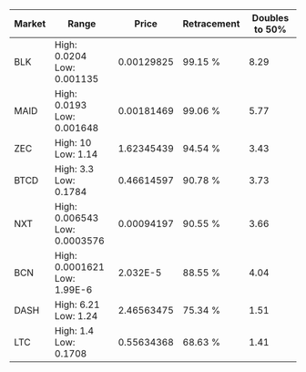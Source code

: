 | Market | Range | Price| Retracement | Doubles to 50% |
| --- | --- | --- | --- | --- |
| BLK | High: 0.0204<br />Low: 0.001135 | 0.00129825 | 99.15 % | 8.29 |
| MAID | High: 0.0193<br />Low: 0.001648 | 0.00181469 | 99.06 % | 5.77 |
| ZEC | High: 10<br />Low: 1.14 | 1.62345439 | 94.54 % | 3.43 |
| BTCD | High: 3.3<br />Low: 0.1784 | 0.46614597 | 90.78 % | 3.73 |
| NXT | High: 0.006543<br />Low: 0.0003576 | 0.00094197 | 90.55 % | 3.66 |
| BCN | High: 0.0001621<br />Low: 1.99E-6 | 2.032E-5 | 88.55 % | 4.04 |
| DASH | High: 6.21<br />Low: 1.24 | 2.46563475 | 75.34 % | 1.51 |
| LTC | High: 1.4<br />Low: 0.1708 | 0.55634368 | 68.63 % | 1.41 |
